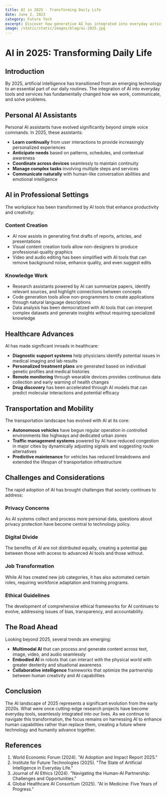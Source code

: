 ```yaml
---
title: AI in 2025 - Transforming Daily Life
date: June 2, 2023
category: Future Tech
excerpt: Discover how generative AI has integrated into everyday activities in 2025, powering personal AI assistants, tech tools, translation, and more.
image: /static/static/images/blog/ai-2025.jpg
---
```


# AI in 2025: Transforming Daily Life

## Introduction

By 2025, artificial intelligence has transitioned from an emerging technology to an essential part of our daily routines. The integration of AI into everyday tools and services has fundamentally changed how we work, communicate, and solve problems.

## Personal AI Assistants

Personal AI assistants have evolved significantly beyond simple voice commands. In 2025, these assistants:

- **Learn continually** from user interactions to provide increasingly personalized experiences
- **Anticipate needs** based on patterns, schedules, and contextual awareness
- **Coordinate across devices** seamlessly to maintain continuity
- **Manage complex tasks** involving multiple steps and services
- **Communicate naturally** with human-like conversation abilities and emotional intelligence

## AI in Professional Settings

The workplace has been transformed by AI tools that enhance productivity and creativity:

### Content Creation

- AI now assists in generating first drafts of reports, articles, and presentations
- Visual content creation tools allow non-designers to produce professional-quality graphics
- Video and audio editing has been simplified with AI tools that can remove background noise, enhance quality, and even suggest edits

### Knowledge Work

- Research assistants powered by AI can summarize papers, identify relevant sources, and highlight connections between concepts
- Code generation tools allow non-programmers to create applications through natural language descriptions
- Data analysis has been democratized with AI tools that can interpret complex datasets and generate insights without requiring specialized knowledge

## Healthcare Advances

AI has made significant inroads in healthcare:

- **Diagnostic support systems** help physicians identify potential issues in medical imaging and lab results
- **Personalized treatment plans** are generated based on individual genetic profiles and medical histories
- **Remote monitoring** through wearable devices provides continuous data collection and early warning of health changes
- **Drug discovery** has been accelerated through AI models that can predict molecular interactions and potential efficacy

## Transportation and Mobility

The transportation landscape has evolved with AI at its core:

- **Autonomous vehicles** have begun regular operation in controlled environments like highways and dedicated urban zones
- **Traffic management systems** powered by AI have reduced congestion in major cities by dynamically adjusting signals and suggesting route alternatives
- **Predictive maintenance** for vehicles has reduced breakdowns and extended the lifespan of transportation infrastructure

## Challenges and Considerations

The rapid adoption of AI has brought challenges that society continues to address:

### Privacy Concerns

As AI systems collect and process more personal data, questions about privacy protection have become central to technology policy.

### Digital Divide

The benefits of AI are not distributed equally, creating a potential gap between those with access to advanced AI tools and those without.

### Job Transformation

While AI has created new job categories, it has also automated certain roles, requiring workforce adaptation and training programs.

### Ethical Guidelines

The development of comprehensive ethical frameworks for AI continues to evolve, addressing issues of bias, transparency, and accountability.

## The Road Ahead

Looking beyond 2025, several trends are emerging:

- **Multimodal AI** that can process and generate content across text, image, video, and audio seamlessly
- **Embodied AI** in robots that can interact with the physical world with greater dexterity and situational awareness
- **Collaborative intelligence** frameworks that optimize the partnership between human creativity and AI capabilities

## Conclusion

The AI landscape of 2025 represents a significant evolution from the early 2020s. What were once cutting-edge research projects have become everyday tools, seamlessly integrated into our lives. As we continue to navigate this transformation, the focus remains on harnessing AI to enhance human capabilities rather than replace them, creating a future where technology and humanity advance together.

## References

1. World Economic Forum (2024). "AI Adoption and Impact Report 2025."
2. Institute for Future Technologies (2025). "The State of Artificial Intelligence in Everyday Life."
3. Journal of AI Ethics (2024). "Navigating the Human-AI Partnership: Challenges and Opportunities."
4. Global Healthcare AI Consortium (2025). "AI in Medicine: Five Years of Progress."